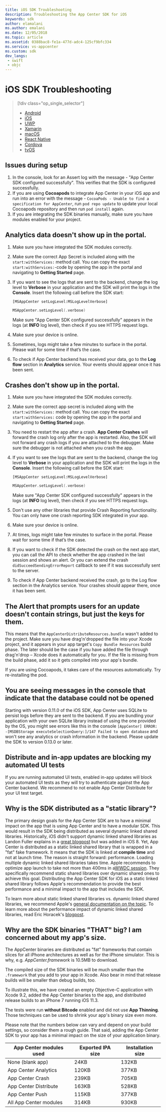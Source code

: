 ```yaml
---
title: iOS SDK Troubleshooting
description: Troubleshooting the App Center SDK for iOS
keywords: sdk
author: elamalani
ms.author: emalani
ms.date: 12/05/2018
ms.topic: article
ms.assetid: 0388bac8-fe1a-477d-adc4-125cf9bfc334
ms.service: vs-appcenter
ms.custom: sdk
dev_langs:  
 - swift
 - objc
---
```


# iOS SDK Troubleshooting

> [!div  class="op_single_selector"]
> * [Android](android.md)
> * [iOS](ios.md)
> * [UWP](uwp.md)
> * [Xamarin](xamarin.md)
> * [macOS](macos.md)
> * [React Native](react-native.md)
> * [Cordova](cordova.md)
> * [tvOS](tvOS.md)

## Issues during setup

1. In the console, look for an Assert log with the message - "App Center SDK configured successfully". This verifies that the SDK is configured successfully.
2. If you are using **Cocoapods** to integrate App Center in your iOS app and run into an error with the message - `CocoaPods - Unable to find a specification for AppCenter`, run `pod repo update` to update your local Cocoapods repository and then run `pod install` again.
3. If you are integrating the SDK binaries manually, make sure you have modules enabled for your project.

## Analytics data doesn't show up in the portal.

1. Make sure you have integrated the SDK modules correctly.
2. Make sure the correct App Secret is included along with the `start:withServices:` method call. You can copy the exact `start:withServices:`-code by opening the app in the portal and navigating to **Getting Started** page.
3. If you want to see the logs that are sent to the backend, change the log level to **Verbose** in your application and the SDK will print the logs in the **Console**. Insert the following call before the SDK start:

    ```objc
    [MSAppCenter setLogLevel:MSLogLevelVerbose]
    ```
    ```swift
    MSAppCenter.setLogLevel(.verbose)
    ```

    Make sure "App Center SDK configured successfully" appears in the logs (at **INFO** log level), then check if you see HTTPS request logs.

4. Make sure your device is online.
5. Sometimes, logs might take a few minutes to surface in the portal. Please wait for some time if that’s the case.
6. To check if App Center backend has received your data, go to the **Log flow** section in **Analytics** service. Your events should appear once it has been sent.

## Crashes don't show up in the portal.

1. Make sure you have integrated the SDK modules correctly.
2. Make sure the correct app secret is included along with the `start:withServices:` method call. You can copy the exact `start:withServices:` code by opening the app in the portal and navigating to **Getting Started** page.
3. You need to restart the app after a crash. **App Center Crashes** will forward the crash log only after the app is restarted. Also, the SDK will not forward any crash logs if you are attached to the debugger. Make sure the debugger is not attached when you crash the app.
4. If you want to see the logs that are sent to the backend, change the log level to **Verbose** in your application and the SDK will print the logs in the **Console**. Insert the following call before the SDK start:

    ```objc
    [MSAppCenter setLogLevel:MSLogLevelVerbose]
    ```
    ```swift
    MSAppCenter.setLogLevel(.verbose)
    ```

    Make sure "App Center SDK configured successfully" appears in the logs (at **INFO** log level), then check if you see HTTPS request logs.

5. Don't use any other libraries that provide Crash Reporting functionality. You can only have one crash reporting SDK integrated in your app.
6. Make sure your device is online.
7. At times, logs might take few minutes to surface in the portal. Please wait for some time if that’s the case.
8. If you want to check if the SDK detected the crash on the next app start, you can call the API to check whether the app crashed in the last session and shows an alert. Or you can extend the crash `didSucceedSendingErrorReport` callback to see if it was successfully sent to the server.
9. To check if App Center backend received the crash, go to the Log flow section in the Analytics service. Your crashes should appear there, once it has been sent.

## The Alert that prompts users for an update doesn't contain strings, but just the keys for them.

This means that the `AppCenterDistributeResources.bundle` wasn't added to the project. Make sure you have drag'n'dropped the file into your Xcode project, and it appears in your app target's `Copy Bundle Resources` build phase. The later should be the case if you have added the file through drag'n'drop – Xcode does it automatically for you. If the file is missing from the build phase, add it so it gets compiled into your app's bundle.

If you are using Cocoapods, it takes care of the resources automatically. Try re-installing the pod.

## You are seeing messages in the console that indicate that the database could not be opened

Starting with version 0.11.0 of the iOS SDK, App Center uses SQLite to persist logs before they are sent to the backend. If you are bundling your application with your own SQLite library instead of using the one provided by the OS, you might see errors like this in the console `[AppCenter] ERROR: -[MSDBStorage executeSelectionQuery:]/147 Failed to open database` and won't see any analytics or crash information in the backend. Please update the SDK to version 0.13.0 or later.

## Distribute and in-app updates are blocking my automated UI tests

If you are running automated UI tests, enabled in-app updates will block your automated UI tests as they will try to authenticate against the App Center backend. We recommend to not enable App Center Distribute for your UI test target. 

## Why is the SDK distributed as a "static library"?

The primary design goals for the App Center SDK are to have a minimal impact on the app that is using App Center and to have a modular SDK. This would result in the SDK being distributed as several dynamic linked shared libraries.
Historically, iOS didn't support dynamic linked shared libraries as Landon Fuller explains in a [great blogpost](http://landonf.bikemonkey.org/code/ios/Radar_15800975_iOS_Frameworks.20140112.html) but was added in iOS 8. Yet, App Center is distributed as a static linked shared library that is wrapped in a "fat" fake framework. It means that the SDK is linked at **compile time** and not at launch time. The reason is straight forward: performance. Loading multiple dynamic linked shared libraries takes time. Apple recommends to optimize app launch to take not more than 400ms in a[WWDC session](https://developer.apple.com/videos/play/wwdc2016/406/). They specifically recommend static shared libraries over dynamic shared ones to achieve this goal. Distributing the App Center SDK for iOS as a static linked shared library follows Apple's recommendation to provide the best performance and a minimal impact to the app that includes the SDK.

To learn more about static linked shared libraries vs. dynamic linked shared libraries, we recommend Apple's [general documentation on the topic](https://developer.apple.com/library/content/documentation/DeveloperTools/Conceptual/DynamicLibraries/100-Articles/OverviewOfDynamicLibraries.html). To learn more about the performance impact of dynamic linked shared libraries, read Eric Horacek's [blogpost](https://blog.automatic.com/how-we-cut-our-ios-apps-launch-time-in-half-with-this-one-cool-trick-7aca2011e2ea).

## Why are the SDK binaries "THAT" big? I am concerned about my app's size.

The AppCenter binaries are distributed as "fat" frameworks that contain slices for all iPhone architectures as well as for the iPhone simulator. This is why, e.g. *AppCenter.framework* is 10.5MB to download.

The compiled size of the SDK binaries will be much smaller than the `.framework` that you add to your app in Xcode. Also bear in mind that release builds will be smaller than debug builds, too.

To illustrate this, we have created an empty Objective-C application with Xcode 9.2, added the App Center binaries to the app, and distributed release builds to an iPhone 7 running iOS 11.3.

The tests were run **without Bitcode** enabled and did not use **App Thinning**. Those techniques can be used to shrink your app's binary size even more.

Please note that the numbers below can vary and depend on your build settings, so consider them a rough guide. That said, adding the App Center SDK to your app has a minimal impact on the size of your application binary.

| App Center modules used | Exported IPA size | Installation size |
|-------------------------|-------------------|-------------------|
|    None (blank app)     |       24KB        |       132KB       |
|  App Center Analytics   |       120KB       |       377KB       |
|    App Center Crash     |       239KB       |       705KB       |
|  App Center Distribute  |       163KB       |       528KB       |
|     App Center Push     |       115KB       |       377KB       |
| All App Center modules  |       314KB       |       930KB       |
